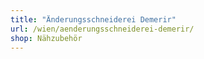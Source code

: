 ```yaml
---
title: "Änderungsschneiderei Demerir"
url: /wien/aenderungsschneiderei-demerir/
shop: Nähzubehör
---
```

